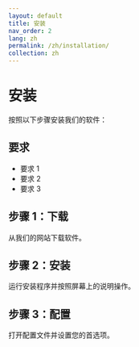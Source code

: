 ```yaml
---
layout: default
title: 安装
nav_order: 2
lang: zh
permalink: /zh/installation/
collection: zh
---
```


# 安装

按照以下步骤安装我们的软件：

## 要求

- 要求 1
- 要求 2
- 要求 3

## 步骤 1：下载

从我们的网站下载软件。

## 步骤 2：安装

运行安装程序并按照屏幕上的说明操作。

## 步骤 3：配置

打开配置文件并设置您的首选项。 